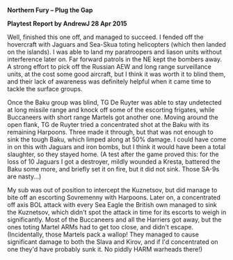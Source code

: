 **Northern Fury – Plug the Gap**

**<span class="underline">Playtest Report by AndrewJ 28 Apr
2015</span>**

Well, finished this one off, and managed to succeed. I fended off the
hovercraft with Jaguars and Sea-Skua toting helicopters (which then
landed on the islands). I was able to land my paratroopers and liason
units without interference later on. Far forward patrols in the NE kept
the bombers away. A strong effort to pick off the Russian AEW and long
range surveillance units, at the cost some good aircraft, but I think it
was worth it to blind them, and their lack of awareness was definitely
helpful when it came time to tackle the surface groups.

Once the Baku group was blind, TG De Ruyter was able to stay undetected
at long missile range and knock off some of the escorting frigates,
while Buccaneers with short range Martels got another one. Moving around
the open flank, TG de Ruyter tried a concentrated shot at the Baku with
its remaining Harpoons. Three made it through, but that was not enough
to sink the tough Baku, which limped along at 50% damage. I could have
come in on this with Jaguars and iron bombs, but I think it would have
been a total slaughter, so they stayed home. (A test after the game
proved this: for the loss of 10 Jaguars I got a destroyer, mildly
wounded a Kresta, battered the Baku some more, and briefly set it on
fire, but it did not sink. Those SA-9s are nasty...)

My sub was out of position to intercept the Kuznetsov, but did manage to
bite off an escorting Sovremenny with Harpoons. Later on, a concentrated
off axis BOL attack with every Sea Eagle the British own managed to sink
the Kuznetsov, which didn't spot the attack in time for its escorts to
weigh in significantly. Most of the Buccaneers and all the Harriers got
away, but the ones toting Martel ARMs had to get too close, and didn't
escape. (Incidentally, those Martels pack a wallop\! They managed to
cause significant damage to both the Slava and Kirov, and if I'd
concentrated on one they'd have probably sunk it. No piddly HARM
warheads there\!)
